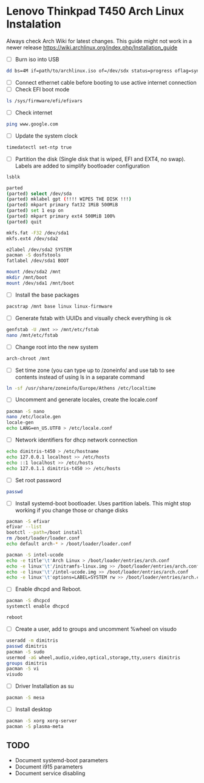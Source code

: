 # Lenovo Thinkpad T450 Arch Linux Instalation

Always check Arch Wiki for latest changes. This guide might not work in a newer release 
https://wiki.archlinux.org/index.php/Installation_guide

- [ ] Burn iso into USB
``` bash
dd bs=4M if=path/to/archlinux.iso of=/dev/sdx status=progress oflag=sync
```

- [ ] Connect ethernet cable before booting to use active internet connection
- [ ] Check EFI boot mode
``` bash
ls /sys/firmware/efi/efivars
```
- [ ] Check internet
``` bash
ping www.google.com
```

- [ ] Update the system clock
``` bash
timedatectl set-ntp true
```

- [ ] Partition the disk (Single disk that is wiped, EFI and EXT4, no swap). Labels are added to simplify bootloader configuration
``` bash
lsblk

parted
(parted) select /dev/sda
(parted) mklabel gpt (!!!! WIPES THE DISK !!!)
(parted) mkpart primary fat32 1MiB 500MiB
(parted) set 1 esp on
(parted) mkpart primary ext4 500MiB 100%
(parted) quit

mkfs.fat -F32 /dev/sda1
mkfs.ext4 /dev/sda2

e2label /dev/sda2 SYSTEM
pacman -S dosfstools
fatlabel /dev/sda1 BOOT

mount /dev/sda2 /mnt
mkdir /mnt/boot
mount /dev/sda1 /mnt/boot
```

- [ ] Install the base packages
``` bash 
pacstrap /mnt base linux linux-firmware
```

- [ ] Generate fstab with UUIDs and visually check everything is ok
``` bash
genfstab -U /mnt >> /mnt/etc/fstab
nano /mnt/etc/fstab
```

- [ ] Change root into the new system
``` bash 
arch-chroot /mnt
```

- [ ] Set time zone (you can type up to /zoneinfo/ and use tab to see contents instead of using ls in a separate command
``` bash 
ln -sf /usr/share/zoneinfo/Europe/Athens /etc/localtime
```

- [ ] Uncomment and generate locales, create the locale.conf
``` bash
pacman -S nano
nano /etc/locale.gen
locale-gen
echo LANG=en_US.UTF8 > /etc/locale.conf
```

- [ ] Network identifiers for dhcp network connection
``` bash
echo dimitris-t450 > /etc/hostname
echo 127.0.0.1 localhost >> /etc/hosts
echo ::1 localhost >> /etc/hosts
echo 127.0.1.1 dimitris-t450 >> /etc/hosts
```
- [ ] Set root password
``` bash 
passwd
```

- [ ] Install systemd-boot bootloader. Uses partition labels. This might stop working if you change those or change disks
``` bash
pacman -S efivar
efivar --list
bootctl --path=/boot install
rm /boot/loader/loader.conf
echo default arch-* > /boot/loader/loader.conf

pacman -S intel-ucode
echo -e title'\t'Arch Linux > /boot/loader/entries/arch.conf
echo -e linux'\t'/initramfs-linux.img >> /boot/loader/entries/arch.conf
echo -e linux'\t'/intel-ucode.img >> /boot/loader/entries/arch.conf
echo -e linux'\t'options=LABEL=SYSTEM rw >> /boot/loader/entries/arch.conf

```
- [ ] Enable dhcpd and Reboot. 
``` bash
pacman -S dhcpcd
systemctl enable dhcpcd

reboot
```

- [ ] Create a user, add to groups and uncomment %wheel on visudo
``` bash 
useradd -m dimitris 
passwd dimitris
pacman -S sudo
usermod -aG wheel,audio,video,optical,storage,tty,users dimitris
groups dimitris
pacman -S vi
visudo
```

- [ ] Driver Installation as su
``` bash
pacman -S mesa
```

- [ ] Install desktop
``` bash
pacman -S xorg xorg-server
pacman -S plasma-meta
```

## TODO
- Document systemd-boot parameters
- Document i915 parameters
- Document service disabling
